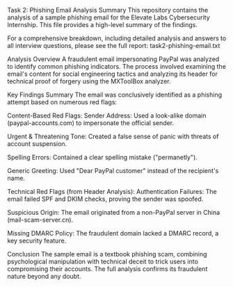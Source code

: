 Task 2: Phishing Email Analysis Summary
This repository contains the analysis of a sample phishing email for the Elevate Labs Cybersecurity Internship. This file provides a high-level summary of the findings.

For a comprehensive breakdown, including detailed analysis and answers to all interview questions, please see the full report: task2-phishing-email.txt

Analysis Overview
A fraudulent email impersonating PayPal was analyzed to identify common phishing indicators. The process involved examining the email's content for social engineering tactics and analyzing its header for technical proof of forgery using the MXToolBox analyzer.

Key Findings Summary
The email was conclusively identified as a phishing attempt based on numerous red flags:

Content-Based Red Flags:
Sender Address: Used a look-alike domain (paypal-accounts.com) to impersonate the official sender.

Urgent & Threatening Tone: Created a false sense of panic with threats of account suspension.

Spelling Errors: Contained a clear spelling mistake ("permanetly").

Generic Greeting: Used "Dear PayPal customer" instead of the recipient's name.

Technical Red Flags (from Header Analysis):
Authentication Failures: The email failed SPF and DKIM checks, proving the sender was spoofed.

Suspicious Origin: The email originated from a non-PayPal server in China (mail-scam-server.cn).

Missing DMARC Policy: The fraudulent domain lacked a DMARC record, a key security feature.

Conclusion
The sample email is a textbook phishing scam, combining psychological manipulation with technical deceit to trick users into compromising their accounts. The full analysis confirms its fraudulent nature beyond any doubt.
